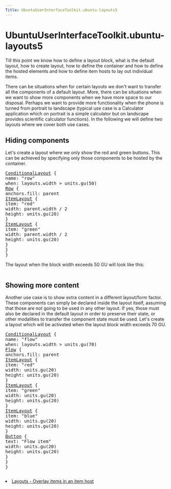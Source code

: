 ```yaml
---
Title: UbuntuUserInterfaceToolkit.ubuntu-layouts5
---
```


# UbuntuUserInterfaceToolkit.ubuntu-layouts5

<span class="subtitle"></span>
<!-- $$$ubuntu-layouts5.html-description -->
<p>Till this point we know how to define a layout block, what is the default layout, how to create layout, how to define the container and how to define the hosted elements and how to define item hosts to lay out individual items.</p>
<p>There can be situations when for certain layouts we don't want to transfer all the components of a default layout. More, there can be situations when we want to show more components when we have more space to our disposal. Perhaps we want to provide more functionality when the phone is turned from portrait to landscape (typical use case is a Calculator application which on portrait is a simple calculator but on landscape provides scientific calculator functions). In the following we will define two layouts where we cover both use cases.</p>
<h2 id="hiding-components">Hiding components</h2>
<p>Let's create a layout where we only show the red and green buttons. This can be achieved by specifying only those components to be hosted by the container.</p>
<pre class="qml"><span class="type"><a href="Ubuntu.Layouts.ConditionalLayout.md">ConditionalLayout</a></span> {
<span class="name">name</span>: <span class="string">&quot;row&quot;</span>
<span class="name">when</span>: <span class="name">layouts</span>.<span class="name">width</span> <span class="operator">&gt;</span> <span class="name">units</span>.<span class="name">gu</span>(<span class="number">50</span>)
<span class="type"><a href="QtQuick.Row.md">Row</a></span> {
<span class="name">anchors</span>.fill: <span class="name">parent</span>
<span class="type"><a href="Ubuntu.Layouts.ItemLayout.md">ItemLayout</a></span> {
<span class="name">item</span>: <span class="string">&quot;red&quot;</span>
<span class="name">width</span>: <span class="name">parent</span>.<span class="name">width</span> <span class="operator">/</span> <span class="number">2</span>
<span class="name">height</span>: <span class="name">units</span>.<span class="name">gu</span>(<span class="number">20</span>)
}
<span class="type"><a href="Ubuntu.Layouts.ItemLayout.md">ItemLayout</a></span> {
<span class="name">item</span>: <span class="string">&quot;green&quot;</span>
<span class="name">width</span>: <span class="name">parent</span>.<span class="name">width</span> <span class="operator">/</span> <span class="number">2</span>
<span class="name">height</span>: <span class="name">units</span>.<span class="name">gu</span>(<span class="number">20</span>)
}
}
}</pre>
<p>The layout when the block width exceeds 50 GU will look like this:</p>
<p class="centerAlign"><img src="https://assets.ubuntu.com/v1/1121e6a2-layout6.png" alt="" /></p>
<h2 id="showing-more-content">Showing more content</h2>
<p>Another use case is to show extra content in a different layout/form factor. These components can simply be declared inside the layout itself, assuming that those are not going to be used in any other layout. If yes, those must also be declared in the default layout in order to preserve their state, or other modalities to transfer the component state must be used. Let's create a layout which will be activated when the layout block width exceeds 70 GU.</p>
<pre class="qml"><span class="type"><a href="Ubuntu.Layouts.ConditionalLayout.md">ConditionalLayout</a></span> {
<span class="name">name</span>: <span class="string">&quot;flow&quot;</span>
<span class="name">when</span>: <span class="name">layouts</span>.<span class="name">width</span> <span class="operator">&gt;</span> <span class="name">units</span>.<span class="name">gu</span>(<span class="number">70</span>)
<span class="type"><a href="QtQuick.Flow.md">Flow</a></span> {
<span class="name">anchors</span>.fill: <span class="name">parent</span>
<span class="type"><a href="Ubuntu.Layouts.ItemLayout.md">ItemLayout</a></span> {
<span class="name">item</span>: <span class="string">&quot;red&quot;</span>
<span class="name">width</span>: <span class="name">units</span>.<span class="name">gu</span>(<span class="number">20</span>)
<span class="name">height</span>: <span class="name">units</span>.<span class="name">gu</span>(<span class="number">20</span>)
}
<span class="type"><a href="Ubuntu.Layouts.ItemLayout.md">ItemLayout</a></span> {
<span class="name">item</span>: <span class="string">&quot;green&quot;</span>
<span class="name">width</span>: <span class="name">units</span>.<span class="name">gu</span>(<span class="number">20</span>)
<span class="name">height</span>: <span class="name">units</span>.<span class="name">gu</span>(<span class="number">20</span>)
}
<span class="type"><a href="Ubuntu.Layouts.ItemLayout.md">ItemLayout</a></span> {
<span class="name">item</span>: <span class="string">&quot;blue&quot;</span>
<span class="name">width</span>: <span class="name">units</span>.<span class="name">gu</span>(<span class="number">20</span>)
<span class="name">height</span>: <span class="name">units</span>.<span class="name">gu</span>(<span class="number">20</span>)
}
<span class="type"><a href="Ubuntu.Components.Button.md">Button</a></span> {
<span class="name">text</span>: <span class="string">&quot;Flow item&quot;</span>
<span class="name">width</span>: <span class="name">units</span>.<span class="name">gu</span>(<span class="number">20</span>)
<span class="name">height</span>: <span class="name">units</span>.<span class="name">gu</span>(<span class="number">20</span>)
}
}
}</pre>
<p class="centerAlign"><img src="https://assets.ubuntu.com/v1/fcf8eb64-layout6-2.png" alt="" /></p>
<!-- @@@ubuntu-layouts5.html -->
<p class="naviNextPrevious footerNavi">
<li><a class="nextPage" href="UbuntuUserInterfaceToolkit.ubuntu-layouts6.md">Layouts - Overlay items in an item host</a></li>
</p>

